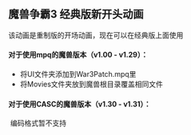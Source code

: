 ## 魔兽争霸3 经典版新开头动画

该动画是重制版的开场动画，现在可以在经典版上面使用

#### 对于使用mpq的魔兽版本（v1.00 - v1.29）：

- 将UI文件夹添加到War3Patch.mpq里
- 将Movies文件夹放到魔兽根目录覆盖相同文件



#### 对于使用CASC的魔兽版本（v1.30 - v1.31）：

​	编码格式暂不支持